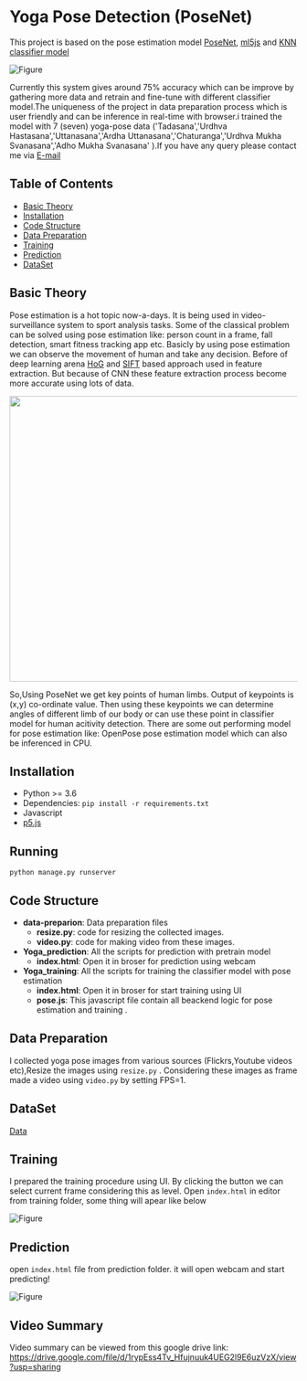 # Yoga Pose Detection (PoseNet)
This project is based on the pose estimation model
[PoseNet](https://github.com/tensorflow/tfjs-models/tree/master/posenet), [ml5js](https://ml5js.org/getting-started/hello-ml5) and [KNN classifier model](https://en.wikipedia.org/wiki/K-nearest_neighbors_algorithm#:~:text=In%20pattern%20recognition%2C%20the%20k,examples%20in%20the%20feature%20space.&text=In%20k%2DNN%20classification%2C%20the%20output%20is%20a%20class%20membership.)


![Figure](https://github.com/forhadsidhu/Yoga-pose-detection/blob/master/Images/Yoga.jpg)



Currently this system gives around 75% accuracy which can be improve by gathering more data and retrain and fine-tune with different classifier model.The uniqueness of the project in data preparation process which is user friendly and can be inference in real-time with browser.i trained the model with 7 (seven) yoga-pose data ('Tadasana','Urdhva Hastasana','Uttanasana','Ardha Uttanasana','Chaturanga','Urdhva Mukha Svanasana','Adho Mukha Svanasana'
).If you have any query  please contact me via [E-mail](md.sharif.ullah.forhad@gmail.com)


## Table of Contents
- [Basic Theory](#Basic-Theory)
- [Installation](#installation)
- [Code Structure](#code-structure)
- [Data Preparation](#data-preparation)
- [Training](#training)
- [Prediction](#prediction)
- [DataSet](#dataset)



## Basic Theory

Pose estimation is a hot topic now-a-days. It is being used in video-surveillance system to sport analysis tasks. Some of the classical problem can be solved using pose estimation like: person count in a frame, fall detection, smart fitness tracking app etc. Basicly by using pose estimation we can observe the movement of human and take any decision. Before of deep learning arena [HoG](https://lear.inrialpes.fr/people/triggs/pubs/Dalal-cvpr05.pdf) and [SIFT](http://www.scholarpedia.org/article/Scale_Invariant_Feature_Transform) based approach used in feature extraction. But because of CNN these feature extraction process become more accurate using lots of data. 

<p align="center">
  <img width="600" height="500" src="https://github.com/forhadsidhu/Yoga-pose-detection/blob/master/Images/posenet.gif">
</p>

So,Using PoseNet we get key points of human limbs. Output of keypoints is (x,y) co-ordinate value. Then using these keypoints we can determine angles of different limb of our body or can use these point in classifier model for human acitivity detection. There are some out performing model for pose estimation like: OpenPose pose estimation model which can also be inferenced in CPU.

## Installation

* Python >= 3.6
* Dependencies: ```pip install -r requirements.txt```
* Javascript
* [p5.js](https://p5js.org/download/)

## Running
```python manage.py runserver```


## Code Structure
- **data-preparion**: Data preparation files
  - **resize.py**:  code for resizing the collected images.
  - **video.py**:  code for making video from these images.
- **Yoga_prediction**: All the scripts for prediction with pretrain model
  - **index.html**: Open it in broser for prediction using webcam
- **Yoga_training**: All the scripts for training the classifier model with pose estimation
  - **index.html**: Open it in broser for start training using UI
  - **pose.js**: This javascript file contain all beackend logic for pose estimation and training .


## Data Preparation


I collected yoga pose images from various sources (Flickrs,Youtube videos etc),Resize the images using ```resize.py``` . Considering these images as frame made a video using ```video.py``` by setting FPS=1.
## DataSet
[Data](https://drive.google.com/file/d/1n5qpMEGmW_-urhTatfRecva8dHQMTgdK/view?usp=sharing)

## Training

I prepared the training procedure using UI. By clicking the button we can select current frame considering this as level. Open ```index.html``` in editor from training folder, some thing will apear like below

![Figure](https://github.com/forhadsidhu/Yoga-pose-detection/blob/master/Images/train.PNG)


## Prediction

open ```index.html``` file from prediction folder. it will open webcam and start predicting!

![Figure](https://github.com/forhadsidhu/Yoga-pose-detection/blob/master/Images/pred.PNG)



## Video Summary

Video summary can be viewed from this google drive link: https://drive.google.com/file/d/1rypEss4Tv_Hfujnuuk4UEG2l9E6uzVzX/view?usp=sharing

